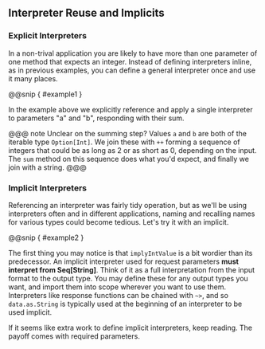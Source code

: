 Interpreter Reuse and Implicits
-------------------------------

### Explicit Interpreters

In a non-trival application you are likely to have more than one
parameter of one method that expects an integer. Instead of defining
interpreters inline, as in previous examples, you can define a general
interpreter once and use it many places.

@@snip [ ](../../main/scala/07/c.scala) { #example1 }

In the example above we explicitly reference and apply a single
interpreter to parameters "a" and "b", responding with their sum.

@@@ note
Unclear on the summing step? Values `a` and `b` are both of the
iterable type `Option[Int]`. We join these with `++` forming a
sequence of integers that could be as long as 2 or as short as 0,
depending on the input. The `sum` method on this sequence does what
you'd expect, and finally we join with a string.
@@@

### Implicit Interpreters

Referencing an interpreter was fairly tidy operation, but as we'll be
using interpreters often and in different applications, naming and
recalling names for various types could become tedious. Let's try it
with an implicit.

@@snip [ ](../../main/scala/07/c.scala) { #example2 }

The first thing you may notice is that `implyIntValue` is a bit
wordier than its predecessor. An implicit interpreter used for request
parameters **must interpret from Seq[String]**. Think of it as a full
interpretation from the input format to the output type. You may
define these for any output types you want, and import them into scope
wherever you want to use them. Interpreters like response functions
can be chained with `~>`, and so `data.as.String` is typically used at
the beginning of an interpreter to be used implicit.

If it seems like extra work to define implicit interpreters, keep
reading. The payoff comes with required parameters.
